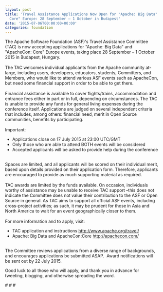 ```yaml
---
layout: post
title: 'Travel Assistance Applications Now Open for "Apache: Big Data" and "ApacheCon:
  Core" Europe: 28 September – 1 October in Budapest'
date: '2015-07-06T00:00:00+00:00'
categories: foundation
---
```

<div>The Apache Software Foundation (ASF)'s Travel Assistance Committee (TAC) is now accepting applications for &quot;Apache: Big Data&quot; and &quot;ApacheCon: Core&quot; Europe events, taking place 28 September – 1 October 2015 in Budapest, Hungary.</div> 
  <div><br /></div> 
  <div>The TAC welcomes individual applicants from the Apache community at-large, including users, developers, educators, students, Committers, and Members, who would like to attend various ASF events such as ApacheCon, but need some financial support in order to be able to get there.</div> 
  <div><br /></div> 
  <div>Financial assistance is available to cover flights/trains, accommodation and entrance fees either in part or in full, depending on circumstances. The TAC is unable to provide any funds for general living expenses during the conference itself. Applications are judged on several independent criteria that includes, among others: financial need, merit in Open Source communities, benefits by participating.</div> 
  <div><br /></div> 
  <div>Important:</div> 
  <div> 
    <ul> 
      <li>Applications close on 17 July 2015 at 23:00 UTC/GMT</li> 
      <li>Only those who are able to attend BOTH events will be considered</li> 
      <li>Accepted applicants will be asked to provide help during the conference</li> 
    </ul> 
  </div> 
  <div><br />Spaces are limited, and all applicants will be scored on their individual merit, based upon details provided on their application form. Therefore, applicants are encouraged to provide as much supporting material as required.</div> 
  <div><br /></div> 
  <div>TAC awards are limited by the funds available. On occasion, individuals worthy of assistance may be unable to receive TAC support –this does not indicate the Committee does not value their contribution to the ASF or Open Source in general. As TAC aims to support all official ASF events, including cross-project activities; as such, it may be prudent for those in Asia and North America to wait for an event geographically closer to them.</div> 
  <div><br /></div> 
  <div>For more information and to apply, visit:</div> 
  <div> 
    <ul> 
      <li>TAC application and instructions <a href="http://www.apache.org/travel/">http://www.apache.org/travel/</a></li> 
      <li>Apache: Big Data and ApacheCon:Core <a href="http://apachecon.com/">http://apachecon.com/</a></li> 
    </ul> 
  </div> 
  <div><br />The Committee reviews applications from a diverse range of backgrounds, and encourages applications be submitted ASAP. &nbsp;Award notifications will be sent out by 22 July 2015.</div> 
  <div> 
    <p>Good luck to all those who will apply, and thank you in advance for tweeting, blogging, and otherwise spreading the word.</p> 
    <p># # #&nbsp;</p> 
  </div>
